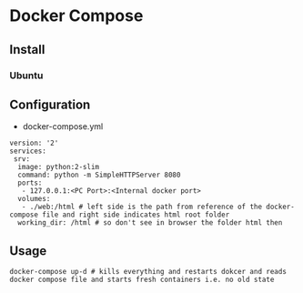# Docker Compose

## Install
### Ubuntu

## Configuration
* docker-compose.yml
```
version: '2'
services:
 srv:
  image: python:2-slim
  command: python -m SimpleHTTPServer 8080
  ports:
   - 127.0.0.1:<PC Port>:<Internal docker port>
  volumes:
   - ./web:/html # left side is the path from reference of the docker-compose file and right side indicates html root folder
  working_dir: /html # so don't see in browser the folder html then 
```

## Usage
```
docker-compose up-d # kills everything and restarts dokcer and reads docker compose file and starts fresh containers i.e. no old state


```
